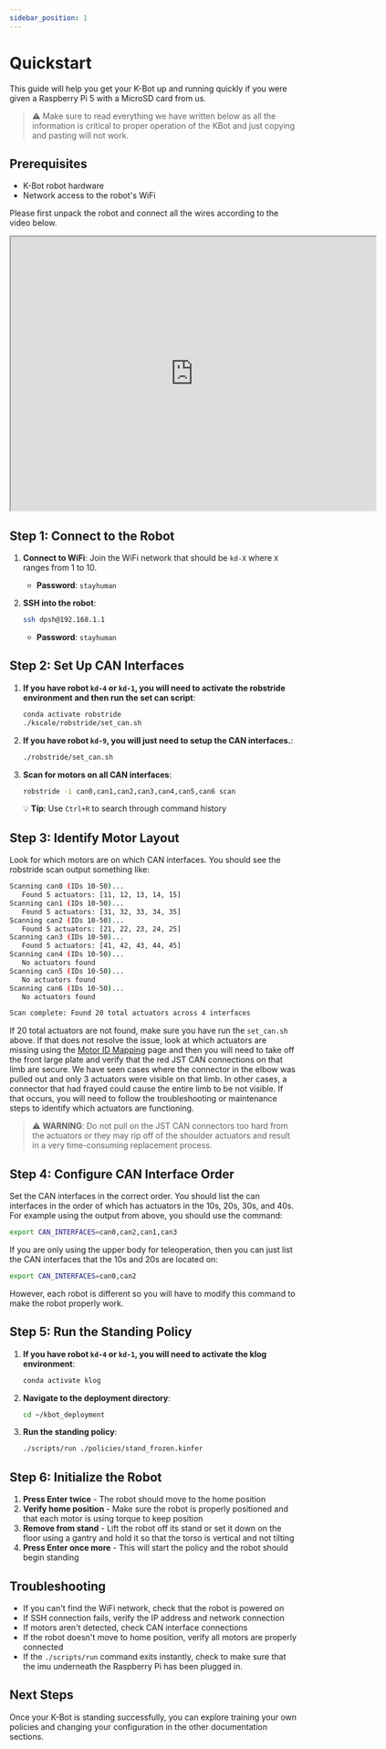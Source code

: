 ```yaml
---
sidebar_position: 1
---
```


# Quickstart

This guide will help you get your K-Bot up and running quickly if you were given a Raspberry Pi 5 with a MicroSD card from us.

> :warning: Make sure to read everything we have written below as all the information is critical to proper operation of the KBot and just copying and pasting will not work.

## Prerequisites

- K-Bot robot hardware
- Network access to the robot's WiFi


Please first unpack the robot and connect all the wires according to the video below.
<iframe src="https://drive.google.com/file/d/12G-pBif-XgMTdHjyD91p4ErO5RwP87N9/preview" width="640" height="480" allow="autoplay" allowfullscreen></iframe>

## Step 1: Connect to the Robot

1. **Connect to WiFi**: Join the WiFi network that should be `kd-X` where `X` ranges from 1 to 10.

   - **Password**: `stayhuman`

2. **SSH into the robot**:
   ```bash
   ssh dpsh@192.168.1.1
   ```
   - **Password**: `stayhuman`

## Step 2: Set Up CAN Interfaces

1. **If you have robot `kd-4` or `kd-1`, you will need to activate the robstride environment and then run the set can script**:

   ```bash
   conda activate robstride
   ./kscale/robstride/set_can.sh
   ```

2. **If you have robot `kd-9`, you will just need to setup the CAN interfaces.**:

   ```bash
   ./robstride/set_can.sh
   ```

3. **Scan for motors on all CAN interfaces**:

   ```bash
   robstride -i can0,can1,can2,can3,can4,can5,can6 scan
   ```

   💡 **Tip**: Use `Ctrl+R` to search through command history

## Step 3: Identify Motor Layout

Look for which motors are on which CAN interfaces. You should see the robstride scan output something like:
   ```bash
   Scanning can0 (IDs 10-50)...
      Found 5 actuators: [11, 12, 13, 14, 15]
   Scanning can1 (IDs 10-50)...
      Found 5 actuators: [31, 32, 33, 34, 35]
   Scanning can2 (IDs 10-50)...
      Found 5 actuators: [21, 22, 23, 24, 25]
   Scanning can3 (IDs 10-50)...
      Found 5 actuators: [41, 42, 43, 44, 45]
   Scanning can4 (IDs 10-50)...
      No actuators found
   Scanning can5 (IDs 10-50)...
      No actuators found
   Scanning can6 (IDs 10-50)...
      No actuators found

   Scan complete: Found 20 total actuators across 4 interfaces
   ```

If 20 total actuators are not found, make sure you have run the `set_can.sh` above. If that does not resolve the issue, look at which actuators are missing using the [Motor ID Mapping](./motor-id-mapping.md) page and then you will need to take off the front large plate and verify that the red JST CAN connections on that limb are secure. We have seen cases where the connector in the elbow was pulled out and only 3 actuators were visible on that limb. In other cases, a connector that had frayed could cause the entire limb to be not visible. If that occurs, you will need to follow the troubleshooting or maintenance steps to identify which actuators are functioning.

 > :warning: **WARNING**: Do not pull on the JST CAN connectors too hard from the actuators or they may rip off of the shoulder actuators and result in a very time-consuming replacement process.

## Step 4: Configure CAN Interface Order

Set the CAN interfaces in the correct order. You should list the can interfaces in the order of which has actuators in the 10s, 20s, 30s, and 40s. For example using the output from above, you should use the command:

```bash
export CAN_INTERFACES=can0,can2,can1,can3
```

If you are only using the upper body for teleoperation, then you can just list the CAN interfaces that the 10s and 20s are located on:

```bash
export CAN_INTERFACES=can0,can2
```

However, each robot is different so you will have to modify this command to make the robot properly work.

## Step 5: Run the Standing Policy

1. **If you have robot `kd-4` or `kd-1`, you will need to activate the klog environment**:

   ```bash
   conda activate klog
   ```

2. **Navigate to the deployment directory**:

   ```bash
   cd ~/kbot_deployment
   ```

3. **Run the standing policy**:
   ```bash
   ./scripts/run ./policies/stand_frozen.kinfer
   ```

## Step 6: Initialize the Robot

1. **Press Enter twice** - The robot should move to the home position
2. **Verify home position** - Make sure the robot is properly positioned and that each motor is using torque to keep position
3. **Remove from stand** - Lift the robot off its stand or set it down on the floor using a gantry and hold it so that the torso is vertical and not tilting
4. **Press Enter once more** - This will start the policy and the robot should begin standing

## Troubleshooting

- If you can't find the WiFi network, check that the robot is powered on
- If SSH connection fails, verify the IP address and network connection
- If motors aren't detected, check CAN interface connections
- If the robot doesn't move to home position, verify all motors are properly connected
- If the `./scripts/run` command exits instantly, check to make sure that the imu underneath the Raspberry Pi has been plugged in.

## Next Steps

Once your K-Bot is standing successfully, you can explore training your own policies and changing your configuration in the other documentation sections.
